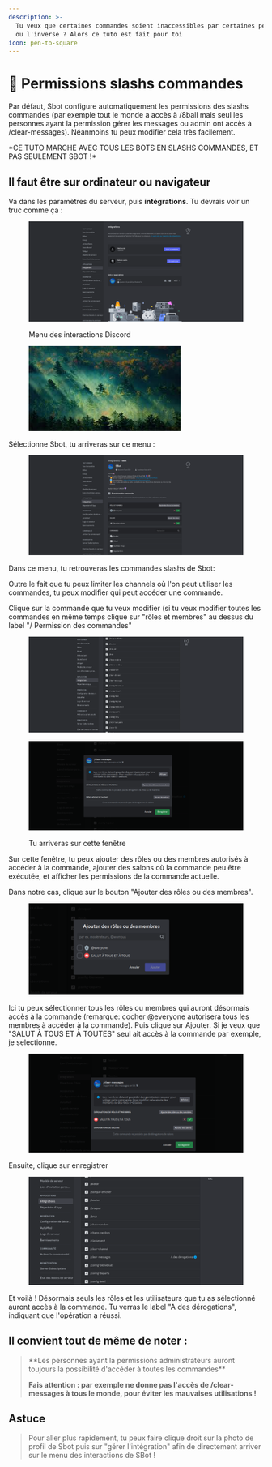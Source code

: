 ```yaml
---
description: >-
  Tu veux que certaines commandes soient inaccessibles par certaines personnes,
  ou l'inverse ? Alors ce tuto est fait pour toi
icon: pen-to-square
---
```


# 🔘 Permissions slashs commandes

Par défaut, Sbot configure automatiquement les permissions des slashs commandes (par exemple tout le monde a accès à /8ball mais seul les personnes ayant la permission gérer les messages ou admin ont accès à /clear-messages). Néanmoins tu peux modifier cela très facilement.

\*CE TUTO MARCHE AVEC TOUS LES BOTS EN SLASHS COMMANDES, ET PAS SEULEMENT SBOT !\*

## Il faut être sur ordinateur ou navigateur

Va dans les paramètres du serveur, puis **intégrations**. Tu devrais voir un truc comme ça :

<figure><img src="../.gitbook/assets/interactions-permissions-1.png" alt="Menu des interactions Discord" width="563"><figcaption><p>Menu des interactions Discord</p></figcaption></figure>

<figure><img src="../.gitbook/assets/images.jpg" alt=""><figcaption></figcaption></figure>

Sélectionne Sbot, tu arriveras sur ce menu :

<figure><img src="../.gitbook/assets/interactions-permissions-2.png" alt=""><figcaption></figcaption></figure>

Dans ce menu, tu retrouveras les commandes slashs de Sbot:

Outre le fait que tu peux limiter les channels où l'on peut utiliser les commandes, tu peux modifier qui peut accéder une commande.

Clique sur la commande que tu veux modifier (si tu veux modifier toutes les commandes en même temps clique sur "rôles et membres" au dessus du label "/ Permission des commandes"

<figure><img src="../.gitbook/assets/interactions-permissions-3.png" alt=""><figcaption></figcaption></figure>

<figure><img src="../.gitbook/assets/interactions-permissions-4.png" alt=""><figcaption><p>Tu arriveras sur cette fenêtre</p></figcaption></figure>

Sur cette fenêtre, tu peux ajouter des rôles ou des membres autorisés à accéder à la commande, ajouter des salons où la commande peu être exécutée, et afficher les permissions de la commande actuelle.

Dans notre cas, clique sur le bouton "Ajouter des rôles ou des membres".

<figure><img src="../.gitbook/assets/interactions-permissions-5.png" alt=""><figcaption></figcaption></figure>

Ici tu peux sélectionner tous les rôles ou membres qui auront désormais accès à la commande (remarque: cocher @everyone autorisera tous les membres à accéder à la commande). Puis clique sur Ajouter. Si je veux que "SALUT À TOUS ET À TOUTES" seul ait accès à la commande par exemple, je selectionne.

<figure><img src="../.gitbook/assets/interactions-permissions-6.png" alt=""><figcaption></figcaption></figure>

Ensuite, clique sur enregistrer

<figure><img src="../.gitbook/assets/interactions-permissions-7.png" alt=""><figcaption></figcaption></figure>

Et voilà ! Désormais seuls les rôles et les utilisateurs que tu as sélectionné auront accès à la commande. Tu verras le label "A des dérogations", indiquant que l'opération a réussi.

## Il convient tout de même de noter :

> \*\*Les personnes ayant la permissions administrateurs auront toujours la possibilité d'accéder à toutes les commandes\*\*
>
> **Fais attention : par exemple ne donne pas l'accès de /clear-messages à tous le monde, pour éviter les mauvaises utilisations !**

## Astuce

> Pour aller plus rapidement, tu peux faire clique droit sur la photo de profil de Sbot puis sur "gérer l'intégration" afin de directement arriver sur le menu des interactions de SBot !
